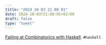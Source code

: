 ```yaml
---
title: "2024 10 03 21 00 01"
date: 2024-10-03T21:00:01+02:00
draft: false
type: "tweet"
---
```

[Failing at Combinatorics with Haskell](https://entropicthoughts.com/failing-at-combinatorics-with-haskell). `#haskell`
